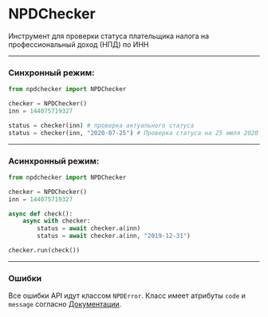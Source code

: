 # NPDChecker

Инструмент для проверки статуса плательщика налога на профессиональный доход (НПД) по ИНН

---

### Синхронный режим:
```python
from npdchecker import NPDChecker

checker = NPDChecker()
inn = 144075719327

status = checker(inn) # проверка актуального статуса
status = checker(inn, "2020-07-25") # Проверка статуса на 25 июля 2020 года
```

---

### Асинхронный режим:
```python
from npdchecker import NPDChecker

checker = NPDChecker()
inn = 144075719327

async def check():
	async with checker:
		status = await checker.a(inn)
        status = await checker.a(inn, "2019-12-31")

checker.run(check())
```

---

### Ошибки

Все ошибки API идут классом `NPDError`. Класс имеет атрибуты `code` и `message`
согласно [Документации](https://npd.nalog.ru/html/sites/www.npd.nalog.ru/api_statusnpd_nalog_ru.pdf 'Ссылка на документацию').